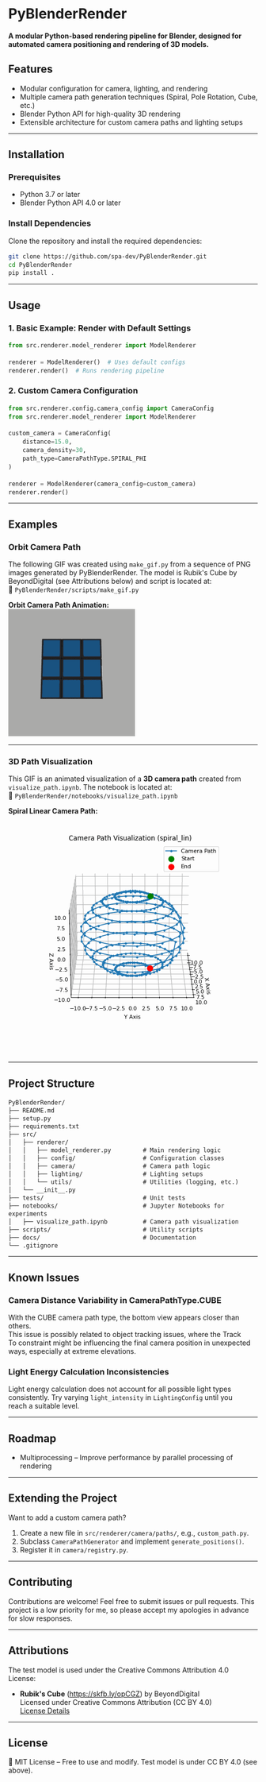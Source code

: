 # **PyBlenderRender**
**A modular Python-based rendering pipeline for Blender, designed for automated camera positioning and rendering of 3D models.**

## **Features**

- Modular configuration for camera, lighting, and rendering
- Multiple camera path generation techniques (Spiral, Pole Rotation, Cube, etc.)
- Blender Python API for high-quality 3D rendering
- Extensible architecture for custom camera paths and lighting setups

---

## **Installation**

### **Prerequisites**

- Python 3.7 or later
- Blender Python API 4.0 or later

### **Install Dependencies**

Clone the repository and install the required dependencies:

```bash
git clone https://github.com/spa-dev/PyBlenderRender.git  
cd PyBlenderRender  
pip install .  
```

---

## **Usage**

### **1. Basic Example: Render with Default Settings**

```python
from src.renderer.model_renderer import ModelRenderer

renderer = ModelRenderer()  # Uses default configs
renderer.render()  # Runs rendering pipeline
```

### **2. Custom Camera Configuration**

```python
from src.renderer.config.camera_config import CameraConfig
from src.renderer.model_renderer import ModelRenderer

custom_camera = CameraConfig(
    distance=15.0, 
    camera_density=30, 
    path_type=CameraPathType.SPIRAL_PHI
)

renderer = ModelRenderer(camera_config=custom_camera)
renderer.render()
```
---
 
## **Examples**

### Orbit Camera Path  
The following GIF was created using `make_gif.py` from a sequence of PNG images generated by PyBlenderRender. The model is Rubik's Cube by BeyondDigital (see Attributions below) and script is located at:  
📂 `PyBlenderRender/scripts/make_gif.py`  

**Orbit Camera Path Animation:**  
![Orbit Camera Path](docs/images/orbit.gif)  

---

### 3D Path Visualization  
This GIF is an animated visualization of a **3D camera path** created from `visualize_path.ipynb`. The notebook is located at:  
📂 `PyBlenderRender/notebooks/visualize_path.ipynb`  

**Spiral Linear Camera Path:**  
![Spiral Linear Path](docs/images/spiral_lin_visualized.gif)  

---

## **Project Structure**

```
PyBlenderRender/
├── README.md
├── setup.py
├── requirements.txt
├── src/
│   ├── renderer/
│   │   ├── model_renderer.py         # Main rendering logic
│   │   ├── config/                   # Configuration classes
│   │   ├── camera/                   # Camera path logic
│   │   ├── lighting/                 # Lighting setups
│   │   └── utils/                    # Utilities (logging, etc.)
│   └── __init__.py
├── tests/                            # Unit tests
├── notebooks/                        # Jupyter Notebooks for experiments
│   ├── visualize_path.ipynb          # Camera path visualization
├── scripts/                          # Utility scripts
├── docs/                             # Documentation
└── .gitignore
```

---

## **Known Issues**

### Camera Distance Variability in CameraPathType.CUBE

With the CUBE camera path type, the bottom view appears closer than others.  
This issue is possibly related to object tracking issues, where the Track  
To constraint might be influencing the final camera position in unexpected  
ways, especially at extreme elevations.

### Light Energy Calculation Inconsistencies

Light energy calculation does not account for all possible light types  
consistently. Try varying `light_intensity` in `LightingConfig` until you  
reach a suitable level.

---

## **Roadmap**

- Multiprocessing – Improve performance by parallel processing of rendering

---

## **Extending the Project**

Want to add a custom camera path?

1. Create a new file in `src/renderer/camera/paths/`, e.g., `custom_path.py`.
2. Subclass `CameraPathGenerator` and implement `generate_positions()`.
3. Register it in `camera/registry.py`.

---

## **Contributing**

Contributions are welcome! Feel free to submit issues or pull requests. 
This project is a low priority for me, so please accept my apologies in
advance for slow responses.

---

## Attributions

The test model is used under the Creative Commons Attribution 4.0 License:

- **Rubik's Cube** (https://skfb.ly/opCGZ) by BeyondDigital  
  Licensed under Creative Commons Attribution (CC BY 4.0)  
  [License Details](http://creativecommons.org/licenses/by/4.0/)

---

## **License**

📜 MIT License – Free to use and modify. Test model is under CC BY 4.0 (see above).

